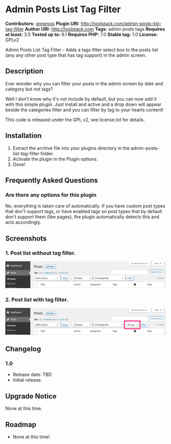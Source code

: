 # Admin Posts List Tag Filter #
**Contributors:** [gregross](https://profiles.wordpress.org/gregross/)
**Plugin URI:** http://toolstack.com/admin-posts-list-tag-filter
**Author URI:** http://toolstack.com
**Tags:** admin posts tags
**Requires at least:** 3.5
**Tested up to:** 6.1
**Requires PHP:** 7.0
**Stable tag:** 1.0
**License:** GPLv2

Admin Posts List Tag Filter - Adds a tags filter select box to the posts list (any any other post type that has tag support) in the admin screen.

## Description ##

Ever wonder why you can filter your posts in the admin screen by date and category but not tags?

Well I don't know why it's not include by default, but you can now add it with this simple plugin.  Just install and active and a drop down will appear beside the categories filter and you can filter by tag to your hearts content!

This code is released under the GPL v2, see license.txt for details.

## Installation ##

1. Extract the archive file into your plugins directory in the admin-posts-list-tag-filter folder.
2. Activate the plugin in the Plugin options.
3. Done!

## Frequently Asked Questions ##

### Are there any options for this plugin ###

No, everything is taken care of automatically.  If you have custom post types that don't support tags, or have enabled tags on post types that by default don't support them (like pages), the plugin automatically detects this and acts accordingly.

## Screenshots ##

### 1. Post list without tag filter. ###
![Post list without tag filter.](assets/screenshot-1.png)

### 2. Post list with tag filter. ###
![Post list with tag filter.](assets/screenshot-2.png)


## Changelog ##

### 1.0 ###

* Release date: TBD
* Initial release.

## Upgrade Notice ##

None at this time.

## Roadmap ##

* None at this time!
